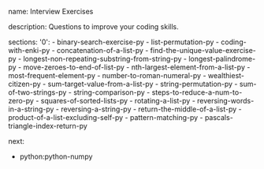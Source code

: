 name: Interview Exercises

description: Questions to improve your coding skills.

sections:
  '0':
    - binary-search-exercise-py
    - list-permutation-py
    - coding-with-enki-py
    - concatenation-of-a-list-py
    - find-the-unique-value-exercise-py
    - longest-non-repeating-substring-from-string-py
    - longest-palindrome-py
    - move-zeroes-to-end-of-list-py
    - nth-largest-element-from-a-list-py
    - most-frequent-element-py
    - number-to-roman-numeral-py
    - wealthiest-citizen-py
    - sum-target-value-from-a-list-py
    - string-permutation-py
    - sum-of-two-strings-py
    - string-comparison-py
    - steps-to-reduce-a-num-to-zero-py
    - squares-of-sorted-lists-py
    - rotating-a-list-py
    - reversing-words-in-a-string-py
    - reversing-a-string-py
    - return-the-middle-of-a-list-py
    - product-of-a-list-excluding-self-py
    - pattern-matching-py
    - pascals-triangle-index-return-py

next:
  - python:python-numpy
